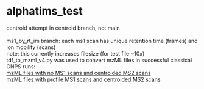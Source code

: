 # alphatims_test
centroid attempt in centroid branch, not main
<br/><br/>
ms1_by_rt_im branch: each ms1 scan has unique retention time (frames) and ion mobility (scans)
<br/>
note: this currently increases filesize (for test file ~10x)
<br/>
tdf_to_mzml_v4.py was used to convert mzML files in successful classical GNPS runs:
<br/>
[mzML files with no MS1 scans and centroided MS2 scans](https://gnps.ucsd.edu/ProteoSAFe/status.jsp?task=2358c2cbc8e743239fda19073d1340a8)
<br/>
[mzML files with profile MS1 scans and centroided MS2 scans](https://gnps.ucsd.edu/ProteoSAFe/status.jsp?task=6afc839728334b18a713e53876e8df73)
